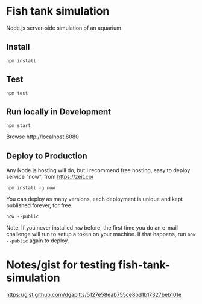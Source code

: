 # Fish tank simulation
Node.js server-side simulation of an aquarium

## Install
```
npm install
```

## Test
```
npm test
```

## Run locally in Development
```
npm start
```

Browse http://localhost:8080

## Deploy to Production
Any Node.js hosting will do, but I recommend free hosting, easy to deploy service "now", from https://zeit.co/
```
npm install -g now
```

You can deploy as many versions, each deployment is unique and kept published forever, for free.
```
now --public
```

Note: If you never installed `now` before, the first time you do an e-mail challenge will run to setup a token on your machine. If that happens, run `now --public` again to deploy.

# Notes/gist for testing fish-tank-simulation 
https://gist.github.com/dgapitts/5127e58eab755ce8bd1b17327beb101e
